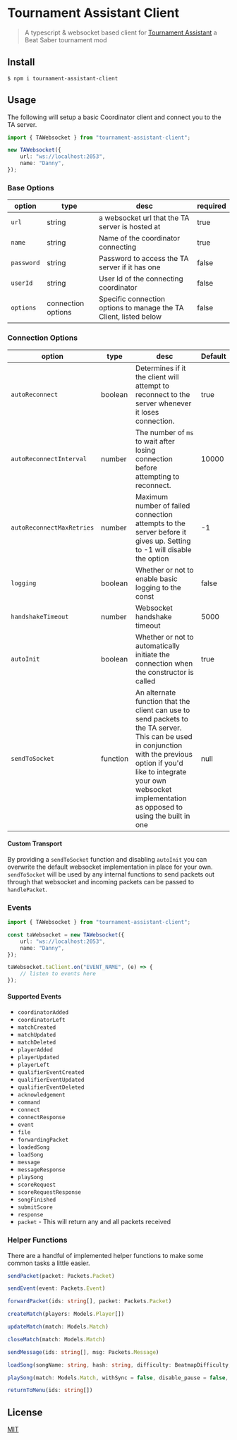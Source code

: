 # Tournament Assistant Client

> A typescript & websocket based client for [Tournament Assistant](https://github.com/MatrikMoon/TournamentAssistant) a Beat Saber tournament mod

## Install

```console
$ npm i tournament-assistant-client
```

## Usage

The following will setup a basic Coordinator client and connect you to the TA server.

```ts
import { TAWebsocket } from "tournament-assistant-client";

new TAWebsocket({
	url: "ws://localhost:2053",
	name: "Danny",
});
```

### Base Options

| option     | type               | desc                                                              | required |
| ---------- | ------------------ | ----------------------------------------------------------------- | -------- |
| `url`      | string             | a websocket url that the TA server is hosted at                   | true     |
| `name`     | string             | Name of the coordinator connecting                                | true     |
| `password` | string             | Password to access the TA server if it has one                    | false    |
| `userId`   | string             | User Id of the connecting coordinator                             | false    |
| `options`  | connection options | Specific connection options to manage the TA Client, listed below | false    |

### Connection Options

| option                    | type     | desc                                                                                                                                                                                                                                       | Default |
| ------------------------- | -------- | ------------------------------------------------------------------------------------------------------------------------------------------------------------------------------------------------------------------------------------------ | ------- |
| `autoReconnect`           | boolean  | Determines if it the client will attempt to reconnect to the server whenever it loses connection.                                                                                                                                          | true    |
| `autoReconnectInterval`   | number   | The number of `ms` to wait after losing connection before attempting to reconnect.                                                                                                                                                         | 10000   |
| `autoReconnectMaxRetries` | number   | Maximum number of failed connection attempts to the server before it gives up. Setting to -1 will disable the option                                                                                                                       | -1      |
| `logging`                 | boolean  | Whether or not to enable basic logging to the const                                                                                                                                                                                        | false   |
| `handshakeTimeout`        | number   | Websocket handshake timeout                                                                                                                                                                                                                | 5000    |
| `autoInit`                | boolean  | Whether or not to automatically initiate the connection when the constructor is called                                                                                                                                                     | true    |
| `sendToSocket`            | function | An alternate function that the client can use to send packets to the TA server. This can be used in conjunction with the previous option if you'd like to integrate your own websocket implementation as opposed to using the built in one | null    |

#### Custom Transport

By providing a `sendToSocket` function and disabling `autoInit` you can overwrite the default websocket implementation in place for your own. `sendToSocket` will be used by any internal functions to send packets out through that websocket and incoming packets can be passed to `handlePacket`.

### Events

```ts
import { TAWebsocket } from "tournament-assistant-client";

const taWebsocket = new TAWebsocket({
	url: "ws://localhost:2053",
	name: "Danny",
});

taWebsocket.taClient.on("EVENT_NAME", (e) => {
	// listen to events here
});
```

#### Supported Events

- `coordinatorAdded`
- `coordinatorLeft`
- `matchCreated`
- `matchUpdated`
- `matchDeleted`
- `playerAdded`
- `playerUpdated`
- `playerLeft`
- `qualifierEventCreated`
- `qualifierEventUpdated`
- `qualifierEventDeleted`
- `acknowledgement`
- `command`
- `connect`
- `connectResponse`
- `event`
- `file`
- `forwardingPacket`
- `loadedSong`
- `loadSong`
- `message`
- `messageResponse`
- `playSong`
- `scoreRequest`
- `scoreRequestResponse`
- `songFinished`
- `submitScore`
- `response`
- `packet` - This will return any and all packets received

### Helper Functions

There are a handful of implemented helper functions to make some common tasks a little easier.

```ts
sendPacket(packet: Packets.Packet)

sendEvent(event: Packets.Event)

forwardPacket(ids: string[], packet: Packets.Packet)

createMatch(players: Models.Player[])

updateMatch(match: Models.Match)

closeMatch(match: Models.Match)

sendMessage(ids: string[], msg: Packets.Message)

loadSong(songName: string, hash: string, difficulty: BeatmapDifficulty, taMatch: Models.Match)

playSong(match: Models.Match, withSync = false, disable_pause = false, disable_fail = false, floating_scoreboard = false)

returnToMenu(ids: string[])
```

## License

[MIT](./LICENSE)
